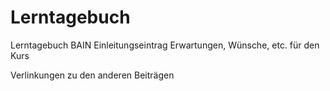 # Lerntagebuch
Lerntagebuch BAIN
Einleitungseintrag
Erwartungen, Wünsche, etc. für den Kurs

Verlinkungen zu den anderen Beiträgen
